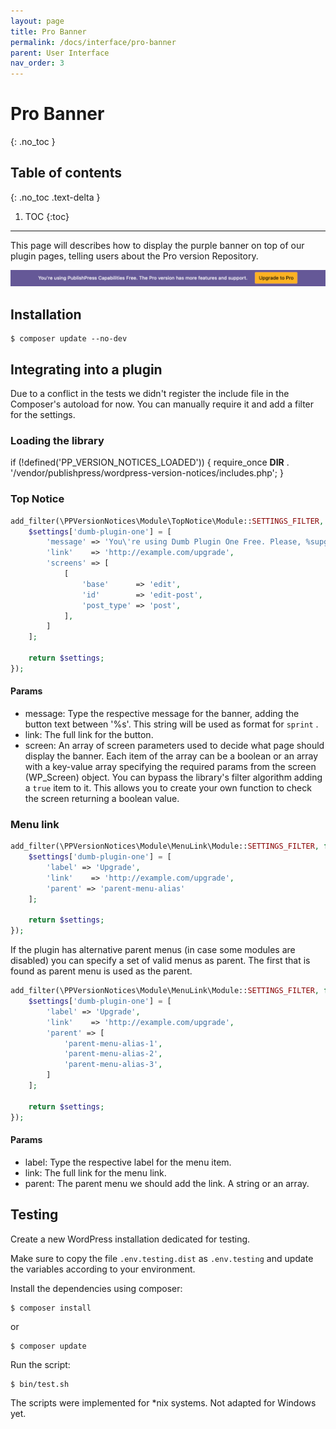 ```yaml
---
layout: page
title: Pro Banner
permalink: /docs/interface/pro-banner
parent: User Interface
nav_order: 3
---
```


# Pro Banner
{: .no_toc }

## Table of contents
{: .no_toc .text-delta }

1. TOC
{:toc}

---
This page will describes how to display the purple banner on top of our plugin pages, telling users about the Pro version
Repository.

![Pro Banner](/assets/img/interface/pro-banner.png)

## Installation

```shell script
$ composer update --no-dev
```

## Integrating into a plugin

Due to a conflict in the tests we didn't register the include file in the Composer's autoload for now. You can manually require it and add a filter for the settings.

### Loading the library

if (!defined('PP_VERSION_NOTICES_LOADED')) {
    require_once __DIR__ . '/vendor/publishpress/wordpress-version-notices/includes.php';
}

### Top Notice

```php
add_filter(\PPVersionNotices\Module\TopNotice\Module::SETTINGS_FILTER, function ($settings) {
    $settings['dumb-plugin-one'] = [
        'message' => 'You\'re using Dumb Plugin One Free. Please, %supgrade to pro%s.',
        'link'    => 'http://example.com/upgrade',
        'screens' => [
            [
                'base'      => 'edit',
                'id'        => 'edit-post',
                'post_type' => 'post',
            ],
        ]
    ];

    return $settings;
});
```

#### Params

* message: Type the respective message for the banner, adding the button text between '%s'. This string will be used as format for `sprint` .
* link: The full link for the button.
* screen: An array of screen parameters used to decide what page should display the banner. Each item of the array can be a boolean or an array with a key-value array specifying the required params from the screen (WP_Screen) object. You can bypass the library's filter algorithm adding a `true` item to it. This allows you to create your own function to check the screen returning a boolean value.

### Menu link

```php
add_filter(\PPVersionNotices\Module\MenuLink\Module::SETTINGS_FILTER, function ($settings) {
    $settings['dumb-plugin-one'] = [
        'label' => 'Upgrade',
        'link'    => 'http://example.com/upgrade',
        'parent' => 'parent-menu-alias'
    ];

    return $settings;
});
```

If the plugin has alternative parent menus (in case some modules are disabled) you can specify a set of valid menus as parent. The first that is found as parent menu is used as the parent.

```php
add_filter(\PPVersionNotices\Module\MenuLink\Module::SETTINGS_FILTER, function ($settings) {
    $settings['dumb-plugin-one'] = [
        'label' => 'Upgrade',
        'link'    => 'http://example.com/upgrade',
        'parent' => [
            'parent-menu-alias-1',
            'parent-menu-alias-2',
            'parent-menu-alias-3',
        ]
    ];

    return $settings;
});
```

#### Params

* label: Type the respective label for the menu item.
* link: The full link for the menu link.
* parent: The parent menu we should add the link. A string or an array.

## Testing

Create a new WordPress installation dedicated for testing.

Make sure to copy the file `.env.testing.dist` as `.env.testing` and update the variables according to your environment.

Install the dependencies using composer:

```shell script
$ composer install
```

or

```shell script
$ composer update
```

Run the script:

```shell script
$ bin/test.sh
```

The scripts were implemented for *nix systems. Not adapted for Windows yet.
